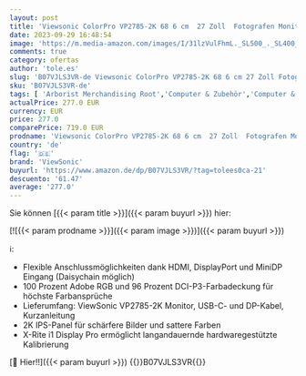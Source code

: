 ```yaml
---
layout: post
title: 'Viewsonic ColorPro VP2785-2K 68 6 cm  27 Zoll  Fotografen Monitor mit Kalibrierfunktion  WQHD  IPS mit Delta E<2  100% AdobeRGB  HDMI  DP  USB C  Höhenverstellbar  5 Jahre Austauschservice  Schwarz'
date: 2023-09-29 16:48:54
image: 'https://m.media-amazon.com/images/I/31lzVulFhmL._SL500_._SL400_.jpg'
comments: true
category: ofertas
author: 'tole.es'
slug: 'B07VJLS3VR-de Viewsonic ColorPro VP2785-2K 68 6 cm 27 Zoll Fotografen...'
sku: 'B07VJLS3VR-de'
tags: [ 'Arborist Merchandising Root','Computer & Zubehör','Computer & Zubehör: Produkte mit Umwelt-Label','Monitore','Self Service','Special Features Stores','a4cbee59-f823-40fe-831a-7de64f655f6f_0','a4cbee59-f823-40fe-831a-7de64f655f6f_1301','viewsonic','🇩🇪', ]
actualPrice: 277.0 EUR
currency: EUR
price: 277.0
comparePrice: 719.0 EUR
prodname: 'Viewsonic ColorPro VP2785-2K 68 6 cm  27 Zoll  Fotografen Monitor mit Kalibrierfunktion  WQHD  IPS mit Delta E<2  100% AdobeRGB  HDMI  DP  USB C  Höhenverstellbar  5 Jahre Austauschservice  Schwarz'
country: 'de'
flag: '🇩🇪'
brand: 'ViewSonic'
buyurl: 'https://www.amazon.de/dp/B07VJLS3VR/?tag=tolees0ca-21'
descuento: '61.47'
average: '277.0'
---
```


Sie können [{{< param title >}}]({{< param buyurl >}}) hier:

[![{{< param prodname >}}]({{< param image >}})]({{< param buyurl >}})

ℹ️:

- Flexible Anschlussmöglichkeiten dank HDMI, DisplayPort und MiniDP Eingang (Daisychain möglich)
- 100 Prozent Adobe RGB und 96 Prozent DCI-P3-Farbadeckung für höchste Farbansprüche
- Lieferumfang: ViewSonic VP2785-2K Monitor, USB-C- und DP-Kabel, Kurzanleitung
- 2K IPS-Panel für schärfere Bilder und sattere Farben
- X-Rite i1 Display Pro ermöglicht langandauernde hardwaregestützte Kalibrierung

[🛒 Hier!!]({{< param buyurl >}})
{{<world>}}B07VJLS3VR{{</world>}}
